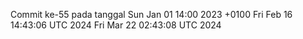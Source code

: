 Commit ke-55 pada tanggal Sun Jan 01 14:00 2023 +0100
Fri Feb 16 14:43:06 UTC 2024
Fri Mar 22 02:43:08 UTC 2024
